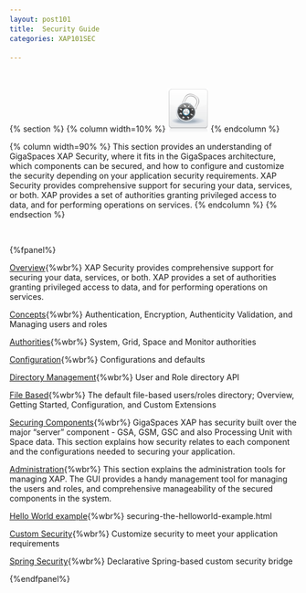 ```yaml
---
layout: post101
title:  Security Guide
categories: XAP101SEC

---
```


<br>


{% section %}
{% column  width=10% %}
![security.png](/attachment_files/subject/security.png)
{% endcolumn %}

{% column width=90% %}
This section provides an understanding of GigaSpaces XAP Security, where it fits in the GigaSpaces architecture, which components can be secured, and how to configure and customize the security depending on your application security requirements. XAP Security provides comprehensive support for securing your data, services, or both. XAP provides a set of authorities granting privileged access to data, and for performing operations on services.
{% endcolumn %}
{% endsection %}

<br>


{%fpanel%}

[Overview](./security.html){%wbr%}
XAP Security provides comprehensive support for securing your data, services, or both. XAP provides a set of authorities granting privileged access to data, and for performing operations on services.

[Concepts](./security-concepts.html){%wbr%}
Authentication, Encryption, Authenticity Validation, and Managing users and roles

[Authorities](./security-authorities.html){%wbr%}
System, Grid, Space and Monitor authorities

[Configuration](./security-configurations.html){%wbr%}
Configurations and defaults

[Directory Management](./programmatically-managing-the-security-directory.html){%wbr%}
User and Role directory API

[File Based](./default-file-based-security-implementation.html){%wbr%}
The default file-based users/roles directory; Overview, Getting Started, Configuration, and Custom Extensions

[Securing Components](./securing-xap-components.html){%wbr%}
GigaSpaces XAP has security built over the major “server” component - GSA, GSM, GSC and also Processing Unit with Space data. This section explains how security relates to each component and the configurations needed to securing your application.

[Administration](./security-administration.html){%wbr%}
This section explains the administration tools for managing XAP. The GUI provides a handy management tool for managing the users and roles, and comprehensive manageability of the secured components in the system.

[Hello World example](./securing-the-helloworld-example.html){%wbr%}
securing-the-helloworld-example.html

[Custom Security](./custom-security.html){%wbr%}
Customize security to meet your application requirements

[Spring Security](./spring-security-bridge.html){%wbr%}
Declarative Spring-based custom security bridge

{%endfpanel%}